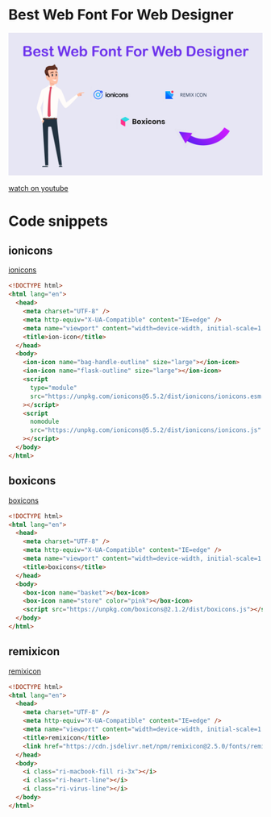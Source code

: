 # Best Web Font For Web Designer

![thumbnile](thumbnail.png)

[watch on youtube]()

# Code snippets

## ionicons

[ionicons](https://ionic.io/ionicons)

```html
<!DOCTYPE html>
<html lang="en">
  <head>
    <meta charset="UTF-8" />
    <meta http-equiv="X-UA-Compatible" content="IE=edge" />
    <meta name="viewport" content="width=device-width, initial-scale=1.0" />
    <title>ion-icon</title>
  </head>
  <body>
    <ion-icon name="bag-handle-outline" size="large"></ion-icon>
    <ion-icon name="flask-outline" size="large"></ion-icon>
    <script
      type="module"
      src="https://unpkg.com/ionicons@5.5.2/dist/ionicons/ionicons.esm.js"
    ></script>
    <script
      nomodule
      src="https://unpkg.com/ionicons@5.5.2/dist/ionicons/ionicons.js"
    ></script>
  </body>
</html>
```

## boxicons

[boxicons](https://boxicons.com/)

```html
<!DOCTYPE html>
<html lang="en">
  <head>
    <meta charset="UTF-8" />
    <meta http-equiv="X-UA-Compatible" content="IE=edge" />
    <meta name="viewport" content="width=device-width, initial-scale=1.0" />
    <title>boxicons</title>
  </head>
  <body>
    <box-icon name="basket"></box-icon>
    <box-icon name="store" color="pink"></box-icon>
    <script src="https://unpkg.com/boxicons@2.1.2/dist/boxicons.js"></script>
  </body>
</html>
```

## remixicon

[remixicon](https://remixicon.com/)

```html
<!DOCTYPE html>
<html lang="en">
  <head>
    <meta charset="UTF-8" />
    <meta http-equiv="X-UA-Compatible" content="IE=edge" />
    <meta name="viewport" content="width=device-width, initial-scale=1.0" />
    <title>remixicon</title>
    <link href="https://cdn.jsdelivr.net/npm/remixicon@2.5.0/fonts/remixicon.css" rel="stylesheet">
  </head>
  <body>
    <i class="ri-macbook-fill ri-3x"></i>
    <i class="ri-heart-line"></i>
    <i class="ri-virus-line"></i>
  </body>
</html>
```